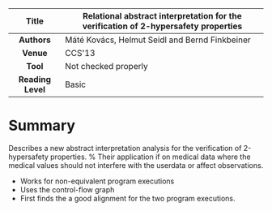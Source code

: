 | **Title**     | Relational abstract interpretation for the verification of 2-hypersafety properties |
|:-------------:|-------------------------------------------------------------------------------------| 
| **Authors**   | Máté Kovács, Helmut Seidl and Bernd Finkbeiner                                      |
| **Venue**     | CCS'13                                                                              |
| **Tool**      | Not checked properly                                                                |
| **Reading Level** | Basic                                                                           |



# Summary

Describes a new abstract interpretation analysis for the verification of
2-hypersafety properties. 
%
Their application if on medical data where the medical values should not 
interfere with the userdata or affect observations.

- Works for non-equivalent program executions
- Uses the control-flow graph
- First finds the a good alignment for the two program executions.
